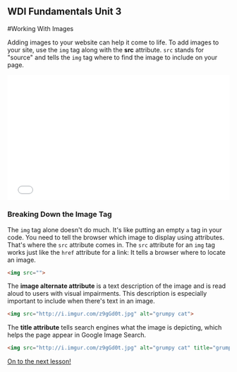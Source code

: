 **WDI Fundamentals Unit 3**
---

#Working With Images

Adding images to your website can help it come to life. To add images to your site, use the `img` tag along with the **src** attribute. `src` stands for "source" and tells the `img` tag where to find the image to include on your page. 


<div class="wistia_responsive_padding" style="padding:56.25% 0 0 0;position:relative;"><div class="wistia_responsive_wrapper" style="height:100%;left:0;position:absolute;top:0;width:100%;"><iframe src="//fast.wistia.net/embed/iframe/kn8gfpd9z9?seo=false&videoFoam=true" allowtransparency="true" frameborder="0" scrolling="no" class="wistia_embed" name="wistia_embed" allowfullscreen mozallowfullscreen webkitallowfullscreen oallowfullscreen msallowfullscreen width="100%" height="100%"></iframe></div></div>
<script src="//fast.wistia.net/assets/external/E-v1.js" async></script>

### Breaking Down the Image Tag

The `img` tag alone doesn't do much. It's like putting an empty `a` tag in your code. You need to tell the browser which image to display using attributes. That's where the `src` attribute comes in. The `src` attribute for an `img` tag works just like the `href` attribute for a link: It tells a browser where to locate an image.

```html
<img src="">
```

The **image alternate attribute** is a text description of the image and is read aloud to users with visual impairments. This description is especially important to include when there's text in an image.

```html
<img src="http://i.imgur.com/z9gGd0t.jpg" alt="grumpy cat">
```

The **title attribute** tells search engines what the image is depicting, which helps the page appear in Google Image Search.

```html
<img src="http://i.imgur.com/z9gGd0t.jpg" alt="grumpy cat" title="grumpy cat">
```


[On to the next lesson!](07_lesson.md)
